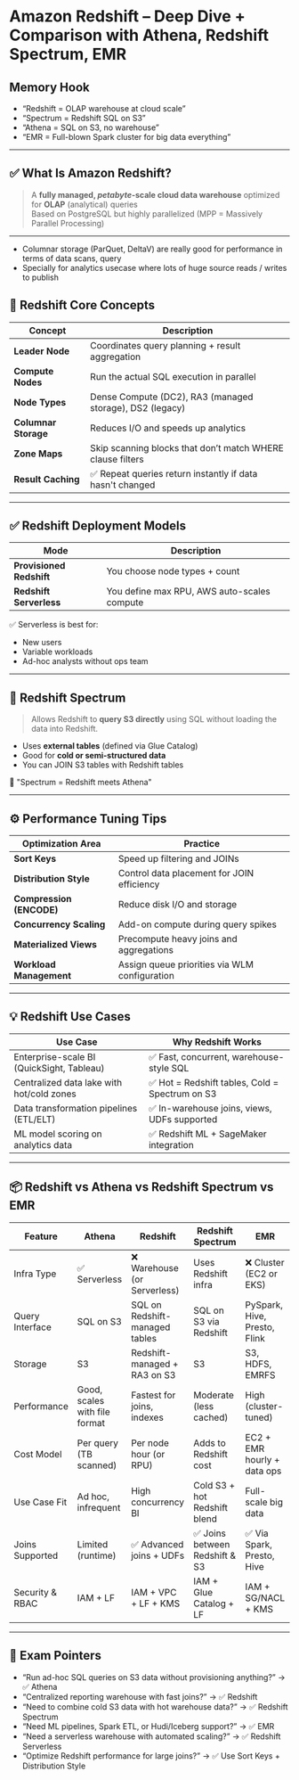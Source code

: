 # Amazon Redshift – Deep Dive + Comparison with Athena, Redshift Spectrum, EMR

## Memory Hook  
- “Redshift = OLAP warehouse at cloud scale”  
- “Spectrum = Redshift SQL on S3”  
- “Athena = SQL on S3, no warehouse”  
- “EMR = Full-blown Spark cluster for big data everything”

---

## ✅ What Is Amazon Redshift?

> A **fully managed, *petabyte*-scale cloud data warehouse** optimized for **OLAP** (analytical) queries  
Based on PostgreSQL but highly parallelized (MPP = Massively Parallel Processing)

---
- Columnar storage (ParQuet, DeltaV) are really good for performance in terms of data scans, query
- Specially for analytics usecase where lots of huge source reads / writes to publish

## 🧩 Redshift Core Concepts

| Concept                | Description                                                  |
|-------------------------|--------------------------------------------------------------|
| **Leader Node**         | Coordinates query planning + result aggregation             |
| **Compute Nodes**       | Run the actual SQL execution in parallel                    |
| **Node Types**          | Dense Compute (DC2), RA3 (managed storage), DS2 (legacy)    |
| **Columnar Storage**    | Reduces I/O and speeds up analytics                         |
| **Zone Maps**           | Skip scanning blocks that don’t match WHERE clause filters  |
| **Result Caching**      | ✅ Repeat queries return instantly if data hasn't changed    |

---

## ✅ Redshift Deployment Models

| Mode                  | Description                                              |
|------------------------|----------------------------------------------------------|
| **Provisioned Redshift** | You choose node types + count                           |
| **Redshift Serverless** | You define max RPU, AWS auto-scales compute             |

✅ Serverless is best for:
- New users
- Variable workloads
- Ad-hoc analysts without ops team

---

## 🧠 Redshift Spectrum

> Allows Redshift to **query S3 directly** using SQL without loading the data into Redshift.

- Uses **external tables** (defined via Glue Catalog)
- Good for **cold or semi-structured data**
- You can JOIN S3 tables with Redshift tables

🧠 "Spectrum = Redshift meets Athena"

---

## ⚙️ Performance Tuning Tips

| Optimization Area       | Practice                                                       |
|--------------------------|----------------------------------------------------------------|
| **Sort Keys**            | Speed up filtering and JOINs                                   |
| **Distribution Style**   | Control data placement for JOIN efficiency                    |
| **Compression (ENCODE)** | Reduce disk I/O and storage                                    |
| **Concurrency Scaling**  | Add-on compute during query spikes                             |
| **Materialized Views**   | Precompute heavy joins and aggregations                       |
| **Workload Management**  | Assign queue priorities via WLM configuration                 |

---

## 💡 Redshift Use Cases

| Use Case                                       | Why Redshift Works                                      |
|------------------------------------------------|----------------------------------------------------------|
| Enterprise-scale BI (QuickSight, Tableau)      | ✅ Fast, concurrent, warehouse-style SQL                 |
| Centralized data lake with hot/cold zones      | ✅ Hot = Redshift tables, Cold = Spectrum on S3          |
| Data transformation pipelines (ETL/ELT)        | ✅ In-warehouse joins, views, UDFs supported             |
| ML model scoring on analytics data             | ✅ Redshift ML + SageMaker integration                   |

---

## 📦 Redshift vs Athena vs Redshift Spectrum vs EMR

| Feature                | **Athena**              | **Redshift**             | **Redshift Spectrum**       | **EMR**                      |
|------------------------|--------------------------|---------------------------|------------------------------|------------------------------|
| Infra Type             | ✅ Serverless             | ❌ Warehouse (or Serverless) | Uses Redshift infra         | ❌ Cluster (EC2 or EKS)       |
| Query Interface        | SQL on S3                | SQL on Redshift-managed tables | SQL on S3 via Redshift    | PySpark, Hive, Presto, Flink |
| Storage                | S3                       | Redshift-managed + RA3 on S3 | S3                          | S3, HDFS, EMRFS              |
| Performance            | Good, scales with file format | Fastest for joins, indexes | Moderate (less cached)     | High (cluster-tuned)         |
| Cost Model             | Per query (TB scanned)   | Per node hour (or RPU)    | Adds to Redshift cost       | EC2 + EMR hourly + data ops  |
| Use Case Fit           | Ad hoc, infrequent       | High concurrency BI       | Cold S3 + hot Redshift blend | Full-scale big data          |
| Joins Supported        | Limited (runtime)        | ✅ Advanced joins + UDFs   | ✅ Joins between Redshift & S3| ✅ Via Spark, Presto, Hive    |
| Security & RBAC        | IAM + LF                 | IAM + VPC + LF + KMS      | IAM + Glue Catalog + LF     | IAM + SG/NACL + KMS          |

---

## 📌 Exam Pointers

- “Run ad-hoc SQL queries on S3 data without provisioning anything?” → ✅ Athena
- “Centralized reporting warehouse with fast joins?” → ✅ Redshift
- “Need to combine cold S3 data with hot warehouse data?” → ✅ Redshift Spectrum
- “Need ML pipelines, Spark ETL, or Hudi/Iceberg support?” → ✅ EMR
- “Need a serverless warehouse with automated scaling?” → ✅ Redshift Serverless
- “Optimize Redshift performance for large joins?” → ✅ Use Sort Keys + Distribution Style
